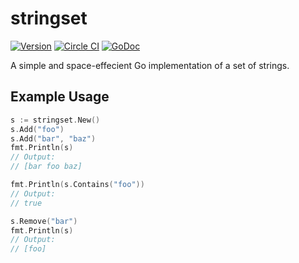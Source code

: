 # stringset

[![Version](https://img.shields.io/badge/version-2.0.0-5272B4.svg)](https://github.com/albrow/stringset/releases)
[![Circle CI](https://img.shields.io/circleci/project/albrow/stringset/master.svg)](https://circleci.com/gh/albrow/stringset/tree/master)
[![GoDoc](https://godoc.org/github.com/albrow/stringset?status.svg)](https://godoc.org/github.com/albrow/stringset)

A simple and space-effecient Go implementation of a set of strings.

## Example Usage

```go
s := stringset.New()
s.Add("foo")
s.Add("bar", "baz")
fmt.Println(s)
// Output:
// [bar foo baz]

fmt.Println(s.Contains("foo"))
// Output:
// true

s.Remove("bar")
fmt.Println(s)
// Output:
// [foo]
```
